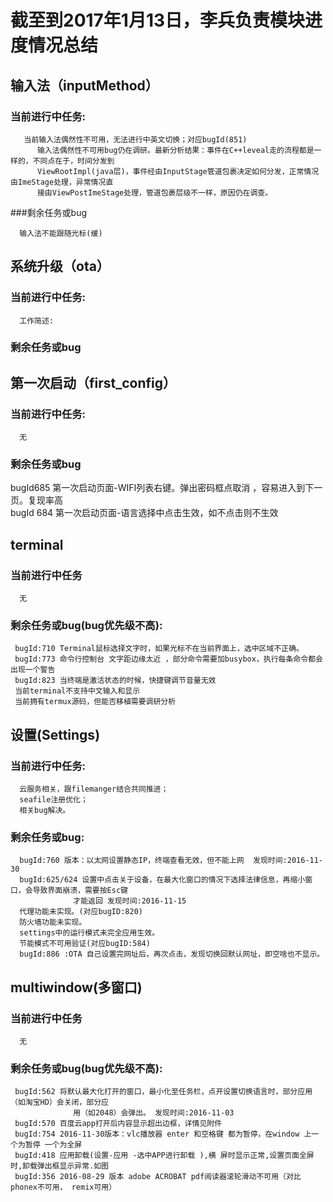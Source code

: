 # 截至到2017年1月13日，李兵负责模块进度情况总结
## 输入法（inputMethod）
### 当前进行中任务:

       当前输入法偶然性不可用，无法进行中英文切换；对应bugId(851)    
          输入法偶然性不可用bug仍在调研。最新分析结果：事件在C++leveal走的流程都是一样的，不同点在于，时间分发到
          ViewRootImpl(java层)，事件经由InputStage管道包裹决定如何分发，正常情况由ImeStage处理，异常情况直
          接由ViewPostImeStage处理，管道包裹层级不一样，原因仍在调查。
               
###剩余任务或bug
      
      输入法不能跟随光标(缓)
      
      
## 系统升级（ota）
### 当前进行中任务:

      工作简述:
    
### 剩余任务或bug
       
 
 
## 第一次启动（first_config）
### 当前进行中任务:

      无
    
### 剩余任务或bug  
bugId685 第一次启动页面-WIFI列表右键。弹出密码框点取消 ，容易进入到下一页。复现率高  
bugId 684 第一次启动页面-语言选择中点击生效，如不点击则不生效
       
 
 
## terminal
###  当前进行中任务  

      无
      
   
### 剩余任务或bug(bug优先级不高):
     bugId:710 Terminal鼠标选择文字时，如果光标不在当前界面上，选中区域不正确。 
     bugId:773 命令行控制台 文字距边缘太近 ，部分命令需要加busybox，执行每条命令都会出现一个警告
     bugId:823 当终端是激活状态的时候，快捷键调节音量无效
     当前terminal不支持中文输入和显示
     当前拥有termux源码，但能否移植需要调研分析
     
     
## 设置(Settings)
###  当前进行中任务:

      云服务相关，跟filemanger结合共同推进；
      seafile注册优化；
      相关bug解决。
   
### 剩余任务或bug:
     
      bugId:760 版本：以太网设置静态IP，终端查看无效，但不能上网  发现时间:2016-11-30   
      bugId:625/624 设置中点击关于设备，在最大化窗口的情况下选择法律信息，再缩小窗口，会导致界面崩溃，需要按Esc键
                  才能返回 发现时间:2016-11-15
      代理功能未实现。(对应bugID:820)
      防火墙功能未实现。
      settings中的运行模式未完全应用生效。
      节能模式不可用验证(对应bugID:584)
      bugId:886 :OTA 自己设置完网址后，再次点击，发现切换回默认网址，即空啥也不显示。


## multiwindow(多窗口)
###  当前进行中任务  

      无
      
   
### 剩余任务或bug(bug优先级不高):
     bugId:562 将默认最大化打开的窗口，最小化至任务栏，点开设置切换语言时，部分应用（如淘宝HD）会关闭，部分应
                  用（如2048）会弹出。 发现时间:2016-11-03
     bugId:570 百度云app打开后内容显示超出边框，详情见附件
     bugId:754 2016-11-30版本：vlc播放器 enter 和空格键 都为暂停，在window 上一个为暂停 一个为全屏
     bugId:418 应用卸载(设置-应用 -选中APP进行卸载 ),横 屏时显示正常,设置页面全屏时,卸载弹出框显示异常.如图
     bugId:356 2016-08-29 版本 adobe ACROBAT pdf阅读器滚轮滑动不可用（对比phonex不可用， remix可用）
     
      
